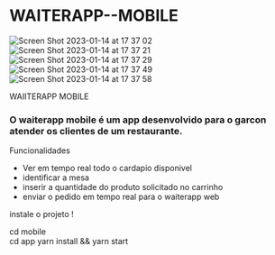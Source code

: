 # WAITERAPP--MOBILE
![Screen Shot 2023-01-14 at 17 37 02](https://user-images.githubusercontent.com/74063154/212496036-524ed805-9fd4-4d86-ad6d-50d5703c0b9c.png)
![Screen Shot 2023-01-14 at 17 37 21](https://user-images.githubusercontent.com/74063154/212496038-46a21823-58be-46f8-b55b-dd0e5864c670.png)
![Screen Shot 2023-01-14 at 17 37 29](https://user-images.githubusercontent.com/74063154/212496040-b601839a-adc3-41c8-8d09-18a7a6992895.png)
![Screen Shot 2023-01-14 at 17 37 49](https://user-images.githubusercontent.com/74063154/212496042-525d3b44-1479-4c5e-b0d9-c2c38fa64a6d.png)
![Screen Shot 2023-01-14 at 17 37 58](https://user-images.githubusercontent.com/74063154/212496043-91824da1-5a85-4e80-9f88-11e2ddb78b48.png)

WAIITERAPP MOBILE

### O waiterapp mobile é um app desenvolvido para o garcon atender os clientes de um restaurante.

Funcionalidades

- Ver em tempo real todo o cardapio disponivel
- identificar a mesa 
- inserir a quantidade do produto solicitado no carrinho
- enviar o pedido em tempo real para o waiterapp web


instale o projeto !

cd mobile  
cd app
yarn install && yarn start
